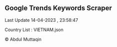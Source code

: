 

## Google Trends Keywords Scraper 
 
Last Update 14-04-2023 , 23:58:47

Country List :
VIETNAM.json



© Abdul Muttaqin 
